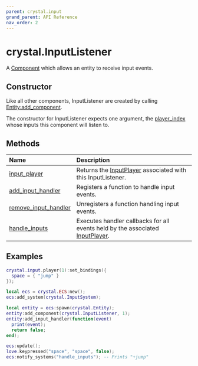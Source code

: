 ```yaml
---
parent: crystal.input
grand_parent: API Reference
nav_order: 2
---
```


# crystal.InputListener

A [Component](/crystal/api/ecs/component) which allows an entity to receive input events.

## Constructor

Like all other components, InputListener are created by calling [Entity:add_component](/crystal/api/ecs/entity_add_component).

The constructor for InputListener expects one argument, the [player_index](player) whose inputs this component will listen to.

## Methods

| Name                                                        | Description                                                                                   |
| :---------------------------------------------------------- | :-------------------------------------------------------------------------------------------- |
| [input_player](input_listener_input_player)                 | Returns the [InputPlayer](input_player) associated with this InputListener.                   |
| [add_input_handler](input_listener_add_input_handler)       | Registers a function to handle input events.                                                  |
| [remove_input_handler](input_listener_remove_input_handler) | Unregisters a function handling input events.                                                 |
| [handle_inputs](input_listener_handle_inputs)               | Executes handler callbacks for all events held by the associated [InputPlayer](input_player). |

## Examples

```lua
crystal.input.player(1):set_bindings({
  space = { "jump" }
});

local ecs = crystal.ECS:new();
ecs:add_system(crystal.InputSystem);

local entity = ecs:spawn(crystal.Entity);
entity:add_component(crystal.InputListener, 1);
entity:add_input_handler(function(event)
  print(event);
  return false;
end);

ecs:update();
love.keypressed("space", "space", false);
ecs:notify_systems("handle_inputs"); -- Prints "+jump"
```

